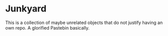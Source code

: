 # Junkyard
This is a collection of maybe unrelated objects that do not justify having an own repo. A glorified Pastebin basically.

